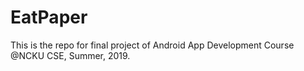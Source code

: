 # EatPaper
This is the repo for final project of Android App Development Course @NCKU CSE, Summer, 2019.
